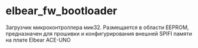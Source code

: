 # elbear_fw_bootloader
Загрузчик микроконтроллера мик32. Размещается в области EEPROM, предназначен для прошивки и конфигурирования внешней SPIFI памяти на плате Elbear ACE-UNO
